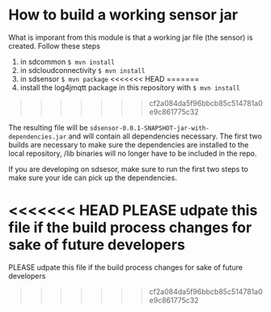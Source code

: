 # How to build a working sensor jar
What is imporant from this module is that a working jar file (the sensor) is created. Follow these steps
1. in sdcommon `$ mvn install`
2. in sdcloudconnectivity `$ mvn install`
3. in sdsensor `$ mvn package`
<<<<<<< HEAD
=======
4. install the log4jmqtt package in this repository with `$ mvn install`
>>>>>>> cf2a084da5f96bbcb85c514781a0e9c861775c32

The resulting file will be `sdsensor-0.0.1-SNAPSHOT-jar-with-dependencies.jar` and will contain all dependencies necessary. The first two builds are necessary to make sure the dependencies are installed to the local repository, /lib binaries will no longer have to be included in the repo.

If you are developing on sdsesor, make sure to run the first two steps to make sure your ide can pick up the dependencies.

<<<<<<< HEAD
PLEASE udpate this file if the build process changes for sake of future developers
=======
PLEASE udpate this file if the build process changes for sake of future developers
>>>>>>> cf2a084da5f96bbcb85c514781a0e9c861775c32

